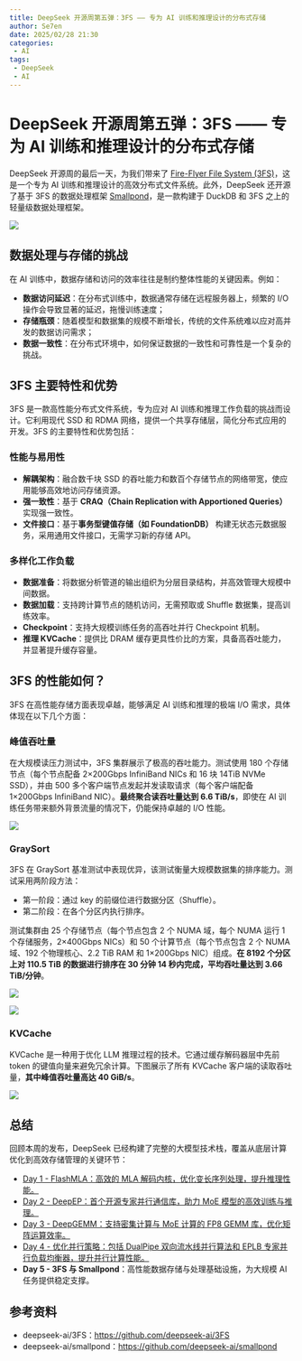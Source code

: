 ```yaml
---
title: DeepSeek 开源周第五弹：3FS —— 专为 AI 训练和推理设计的分布式存储
author: Se7en
date: 2025/02/28 21:30
categories:
 - AI
tags:
 - DeepSeek
 - AI
---
```


# DeepSeek 开源周第五弹：3FS —— 专为 AI 训练和推理设计的分布式存储

DeepSeek 开源周的最后一天，为我们带来了 [Fire-Flyer File System (3FS)](https://github.com/deepseek-ai/3FS)，这是一个专为 AI 训练和推理设计的高效分布式文件系统。此外，DeepSeek 还开源了基于 3FS 的数据处理框架 [Smallpond](https://github.com/deepseek-ai/smallpond)，是一款构建于 DuckDB 和 3FS 之上的轻量级数据处理框架。

![](https://chengzw258.oss-cn-beijing.aliyuncs.com/Article/202502282100271.png)

## 数据处理与存储的挑战

在 AI 训练中，数据存储和访问的效率往往是制约整体性能的关键因素。例如：

- **数据访问延迟**：在分布式训练中，数据通常存储在远程服务器上，频繁的 I/O 操作会导致显著的延迟，拖慢训练速度；
- **存储瓶颈**：随着模型和数据集的规模不断增长，传统的文件系统难以应对高并发的数据访问需求；
- **数据一致性**：在分布式环境中，如何保证数据的一致性和可靠性是一个复杂的挑战。


## 3FS 主要特性和优势

3FS 是一款高性能分布式文件系统，专为应对 AI 训练和推理工作负载的挑战而设计。它利用现代 SSD 和 RDMA 网络，提供一个共享存储层，简化分布式应用的开发。3FS 的主要特性和优势包括：

###  性能与易用性  

- **解耦架构**：融合数千块 SSD 的吞吐能力和数百个存储节点的网络带宽，使应用能够高效地访问存储资源。  
- **强一致性**：基于 **CRAQ（Chain Replication with Apportioned Queries）** 实现强一致性。  
- **文件接口**：基于**事务型键值存储（如 FoundationDB）** 构建无状态元数据服务，采用通用文件接口，无需学习新的存储 API。  

### 多样化工作负载  

- **数据准备**：将数据分析管道的输出组织为分层目录结构，并高效管理大规模中间数据。  
- **数据加载**：支持跨计算节点的随机访问，无需预取或 Shuffle 数据集，提高训练效率。  
- **Checkpoint**：支持大规模训练任务的高吞吐并行 Checkpoint 机制。  
- **推理 KVCache**：提供比 DRAM 缓存更具性价比的方案，具备高吞吐能力，并显著提升缓存容量。

## 3FS 的性能如何？

3FS 在高性能存储方面表现卓越，能够满足 AI 训练和推理的极端 I/O 需求，具体体现在以下几个方面：

### 峰值吞吐量

在大规模读压力测试中，3FS 集群展示了极高的吞吐能力。测试使用 180 个存储节点（每个节点配备 2×200Gbps InfiniBand NICs 和 16 块 14TiB NVMe SSD），并由 500 多个客户端节点发起并发读取请求（每个客户端配备 1×200Gbps InfiniBand NIC）。**最终聚合读吞吐量达到 6.6 TiB/s**，即使在 AI 训练任务带来额外背景流量的情况下，仍能保持卓越的 I/O 性能。  

![](https://chengzw258.oss-cn-beijing.aliyuncs.com/Article/202502282112103.png)

### GraySort

3FS 在 GraySort 基准测试中表现优异，该测试衡量大规模数据集的排序能力。测试采用两阶段方法：
- 第一阶段：通过 key 的前缀位进行数据分区（Shuffle）。  
- 第二阶段：在各个分区内执行排序。  

测试集群由 25 个存储节点（每个节点包含 2 个 NUMA 域，每个 NUMA 运行 1 个存储服务，2×400Gbps NICs）和 50 个计算节点（每个节点包含 2 个 NUMA 域、192 个物理核心、2.2 TiB RAM 和 1×200Gbps NIC）组成。**在 8192 个分区上对 110.5 TiB 的数据进行排序在 30 分钟 14 秒内完成，平均吞吐量达到 3.66 TiB/分钟**。

![](https://chengzw258.oss-cn-beijing.aliyuncs.com/Article/202502282115168.png)

![](https://chengzw258.oss-cn-beijing.aliyuncs.com/Article/202502282115963.png)

### KVCache

KVCache 是一种用于优化 LLM 推理过程的技术。它通过缓存解码器层中先前 token 的键值向量来避免冗余计算。下图展示了所有 KVCache 客户端的读取吞吐量，**其中峰值吞吐量高达 40 GiB/s**。

![](https://chengzw258.oss-cn-beijing.aliyuncs.com/Article/202502282115584.png)


## 总结

回顾本周的发布，DeepSeek 已经构建了完整的大模型技术栈，覆盖从底层计算优化到高效存储管理的关键环节：

- [Day 1 - FlashMLA：高效的 MLA 解码内核，优化变长序列处理，提升推理性能。](https://mp.weixin.qq.com/s/OnPI82oZcxLAMun040ylWA)  
- [Day 2 - DeepEP：首个开源专家并行通信库，助力 MoE 模型的高效训练与推理。](https://mp.weixin.qq.com/s/B-mQgiaHGw9j07jxfJ4NMA)  
- [Day 3 - DeepGEMM：支持密集计算与 MoE 计算的 FP8 GEMM 库，优化矩阵运算效率。](https://mp.weixin.qq.com/s/TOSaduTqDdVAeBZ7KyKhXg)  
- [Day 4 - 优化并行策略：包括 DualPipe 双向流水线并行算法和 EPLB 专家并行负载均衡器，提升并行计算性能。](https://mp.weixin.qq.com/s/SrTnAv9BcngQTy69kpWwdQ)  
- **Day 5 - 3FS 与 Smallpond**：高性能数据存储与处理基础设施，为大规模 AI 任务提供稳定支撑。  

## 参考资料

- deepseek-ai/3FS：https://github.com/deepseek-ai/3FS
- deepseek-ai/smallpond：https://github.com/deepseek-ai/smallpond
